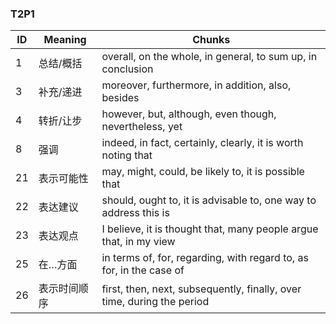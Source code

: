 ### T2P1

| ID | Meaning | Chunks |
|----|---------|--------|
| 1 | 总结/概括 | overall, on the whole, in general, to sum up, in conclusion |
| 3 | 补充/递进 | moreover, furthermore, in addition, also, besides |
| 4 | 转折/让步 | however, but, although, even though, nevertheless, yet |
| 8 | 强调 | indeed, in fact, certainly, clearly, it is worth noting that |
| 21 | 表示可能性 | may, might, could, be likely to, it is possible that |
| 22 | 表达建议 | should, ought to, it is advisable to, one way to address this is |
| 23 | 表达观点 | I believe, it is thought that, many people argue that, in my view |
| 25 | 在…方面 | in terms of, for, regarding, with regard to, as for, in the case of |
| 26 | 表示时间顺序 | first, then, next, subsequently, finally, over time, during the period |

